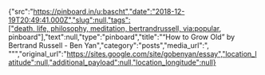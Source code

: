 {"src":"https://pinboard.in/u:bascht","date":"2018-12-19T20:49:41.000Z","slug":null,"tags":["death, life, philosophy, meditation, bertrandrussell, via:popular, pinboard"],"text":null,"type":"pinboard","title":"“How to Grow Old” by Bertrand Russell - Ben Yan","category":"posts","media_url":", \"\"","original_url":"https://sites.google.com/site/gobenyan/essay","location_latitude":null,"additional_payload":null,"location_longitude":null}